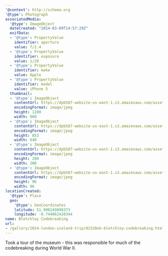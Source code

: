 ```yaml
---
'@context': http://schema.org
'@type': Photograph
associatedMedia:
  '@type': ImageObject
  dateCreated: "2014-03-09T14:57:29Z"
  exifData:
  - '@type': PropertyValue
    identifier: aperture
    value: f/2.4
  - '@type': PropertyValue
    identifier: exposure
    value: 1/20
  - '@type': PropertyValue
    identifier: make
    value: Apple
  - '@type': PropertyValue
    identifier: model
    value: iPhone 5
  thumbnail:
  - '@type': ImageObject
    contentUrl: https://dpb587-website-us-east-1.s3.amazonaws.com/asset/gallery/2014-london-iceland-trip/82328eb-bletchley-codebreaking~1280.jpg
    encodingFormat: image/jpeg
    height: 1280
    width: 960
  - '@type': ImageObject
    contentUrl: https://dpb587-website-us-east-1.s3.amazonaws.com/asset/gallery/2014-london-iceland-trip/82328eb-bletchley-codebreaking~640w.jpg
    encodingFormat: image/jpeg
    height: 853
    width: 640
  - '@type': ImageObject
    contentUrl: https://dpb587-website-us-east-1.s3.amazonaws.com/asset/gallery/2014-london-iceland-trip/82328eb-bletchley-codebreaking~200x200.jpg
    encodingFormat: image/jpeg
    height: 200
    width: 200
  - '@type': ImageObject
    contentUrl: https://dpb587-website-us-east-1.s3.amazonaws.com/asset/gallery/2014-london-iceland-trip/82328eb-bletchley-codebreaking~96x96.jpg
    encodingFormat: image/jpeg
    height: 96
    width: 96
locationCreated:
  '@type': Place
  geo:
    '@type': GeoCoordinates
    latitude: 51.998249098373
    longitude: -0.744062420344
name: Bletchley Codebreaking
url:
- /gallery/2014-london-iceland-trip/82328eb-bletchley-codebreaking.html
---
```


Took a tour of the museum - this was responsible for much of the codebreaking during World War II.
